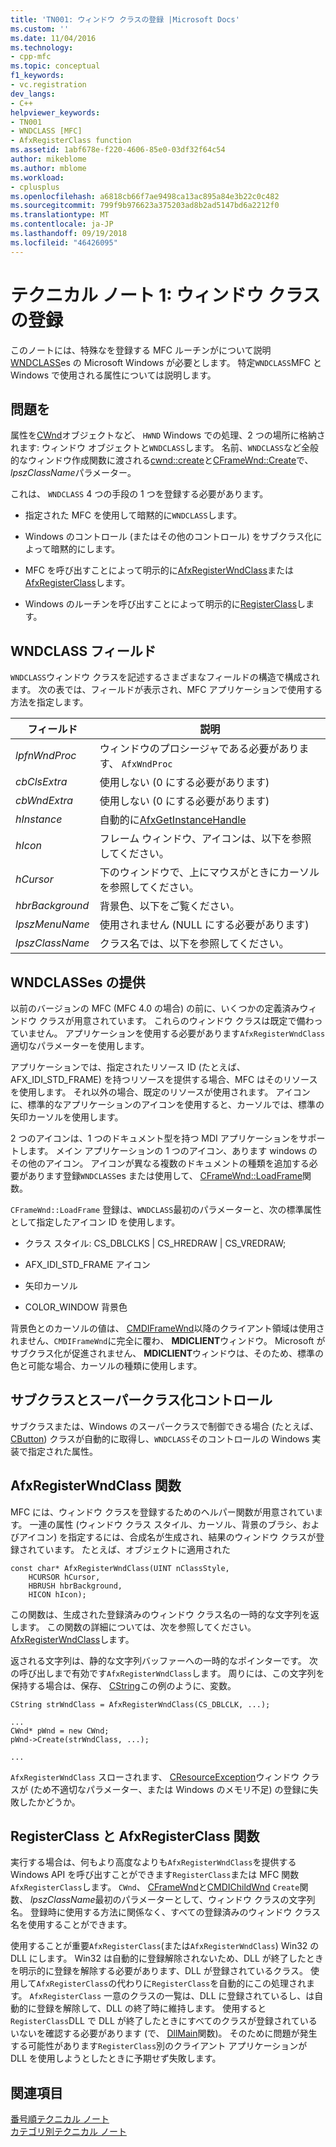 ```yaml
---
title: 'TN001: ウィンドウ クラスの登録 |Microsoft Docs'
ms.custom: ''
ms.date: 11/04/2016
ms.technology:
- cpp-mfc
ms.topic: conceptual
f1_keywords:
- vc.registration
dev_langs:
- C++
helpviewer_keywords:
- TN001
- WNDCLASS [MFC]
- AfxRegisterClass function
ms.assetid: 1abf678e-f220-4606-85e0-03df32f64c54
author: mikeblome
ms.author: mblome
ms.workload:
- cplusplus
ms.openlocfilehash: a6818cb66f7ae9498ca13ac895a84e3b22c0c482
ms.sourcegitcommit: 799f9b976623a375203ad8b2ad5147bd6a2212f0
ms.translationtype: MT
ms.contentlocale: ja-JP
ms.lasthandoff: 09/19/2018
ms.locfileid: "46426095"
---
```

# <a name="tn001-window-class-registration"></a>テクニカル ノート 1: ウィンドウ クラスの登録

このノートには、特殊なを登録する MFC ルーチンがについて説明[WNDCLASS](https://msdn.microsoft.com/library/windows/desktop/ms633576)es の Microsoft Windows が必要とします。 特定`WNDCLASS`MFC と Windows で使用される属性については説明します。

## <a name="the-problem"></a>問題を

属性を[CWnd](../mfc/reference/cwnd-class.md)オブジェクトなど、 `HWND` Windows での処理、2 つの場所に格納されます: ウィンドウ オブジェクトと`WNDCLASS`します。 名前、`WNDCLASS`など全般的なウィンドウ作成関数に渡される[cwnd::create](../mfc/reference/cwnd-class.md#create)と[CFrameWnd::Create](../mfc/reference/cframewnd-class.md#create)で、 *lpszClassName*パラメーター。

これは、 `WNDCLASS` 4 つの手段の 1 つを登録する必要があります。

- 指定された MFC を使用して暗黙的に`WNDCLASS`します。

- Windows のコントロール (またはその他のコントロール) をサブクラス化によって暗黙的にします。

- MFC を呼び出すことによって明示的に[AfxRegisterWndClass](../mfc/reference/application-information-and-management.md#afxregisterwndclass)または[AfxRegisterClass](../mfc/reference/application-information-and-management.md#afxregisterclass)します。

- Windows のルーチンを呼び出すことによって明示的に[RegisterClass](https://msdn.microsoft.com/library/windows/desktop/ms633586)します。

## <a name="wndclass-fields"></a>WNDCLASS フィールド

`WNDCLASS`ウィンドウ クラスを記述するさまざまなフィールドの構造で構成されます。 次の表では、フィールドが表示され、MFC アプリケーションで使用する方法を指定します。

|フィールド|説明|
|-----------|-----------------|
|*lpfnWndProc*|ウィンドウのプロシージャである必要があります、 `AfxWndProc`|
|*cbClsExtra*|使用しない (0 にする必要があります)|
|*cbWndExtra*|使用しない (0 にする必要があります)|
|*hInstance*|自動的に[AfxGetInstanceHandle](../mfc/reference/application-information-and-management.md#afxgetinstancehandle)|
|*hIcon*|フレーム ウィンドウ、アイコンは、以下を参照してください。|
|*hCursor*|下のウィンドウで、上にマウスがときにカーソルを参照してください。|
|*hbrBackground*|背景色、以下をご覧ください。|
|*lpszMenuName*|使用されません (NULL にする必要があります)|
|*lpszClassName*|クラス名では、以下を参照してください。|

## <a name="provided-wndclasses"></a>WNDCLASSes の提供

以前のバージョンの MFC (MFC 4.0 の場合) の前に、いくつかの定義済みウィンドウ クラスが用意されています。 これらのウィンドウ クラスは既定で備わっていません。 アプリケーションを使用する必要があります`AfxRegisterWndClass`適切なパラメーターを使用します。

アプリケーションでは、指定されたリソース ID (たとえば、AFX_IDI_STD_FRAME) を持つリソースを提供する場合、MFC はそのリソースを使用します。 それ以外の場合、既定のリソースが使用されます。 アイコンに、標準的なアプリケーションのアイコンを使用すると、カーソルでは、標準の矢印カーソルを使用します。

2 つのアイコンは、1 つのドキュメント型を持つ MDI アプリケーションをサポートします。 メイン アプリケーションの 1 つのアイコン、あります windows のその他のアイコン。 アイコンが異なる複数のドキュメントの種類を追加する必要があります登録`WNDCLASS`es または使用して、 [CFrameWnd::LoadFrame](../mfc/reference/cframewnd-class.md#loadframe)関数。

`CFrameWnd::LoadFrame` 登録は、`WNDCLASS`最初のパラメーターと、次の標準属性として指定したアイコン ID を使用します。

- クラス スタイル: CS_DBLCLKS &#124; CS_HREDRAW &#124; CS_VREDRAW;

- AFX_IDI_STD_FRAME アイコン

- 矢印カーソル

- COLOR_WINDOW 背景色

背景色とのカーソルの値は、 [CMDIFrameWnd](../mfc/reference/cmdiframewnd-class.md)以降のクライアント領域は使用されません、`CMDIFrameWnd`に完全に覆わ、 **MDICLIENT**ウィンドウ。 Microsoft がサブクラス化が促進されません、 **MDICLIENT**ウィンドウは、そのため、標準の色と可能な場合、カーソルの種類に使用します。

## <a name="subclassing-and-superclassing-controls"></a>サブクラスとスーパークラス化コントロール

サブクラスまたは、Windows のスーパークラスで制御できる場合 (たとえば、 [CButton](../mfc/reference/cbutton-class.md)) クラスが自動的に取得し、`WNDCLASS`そのコントロールの Windows 実装で指定された属性。

## <a name="the-afxregisterwndclass-function"></a>AfxRegisterWndClass 関数

MFC には、ウィンドウ クラスを登録するためのヘルパー関数が用意されています。 一連の属性 (ウィンドウ クラス スタイル、カーソル、背景のブラシ、およびアイコン) を指定するには、合成名が生成され、結果のウィンドウ クラスが登録されています。 たとえば、オブジェクトに適用された

```
const char* AfxRegisterWndClass(UINT nClassStyle,
    HCURSOR hCursor,
    HBRUSH hbrBackground,
    HICON hIcon);
```

この関数は、生成された登録済みのウィンドウ クラス名の一時的な文字列を返します。 この関数の詳細については、次を参照してください。 [AfxRegisterWndClass](../mfc/reference/application-information-and-management.md#afxregisterwndclass)します。

返される文字列は、静的な文字列バッファーへの一時的なポインターです。 次の呼び出しまで有効です`AfxRegisterWndClass`します。 周りには、この文字列を保持する場合は、保存、 [CString](../atl-mfc-shared/using-cstring.md)この例のように、変数。

```
CString strWndClass = AfxRegisterWndClass(CS_DBLCLK, ...);

...
CWnd* pWnd = new CWnd;
pWnd->Create(strWndClass, ...);

...
```

`AfxRegisterWndClass` スローされます、 [CResourceException](../mfc/reference/cresourceexception-class.md)ウィンドウ クラスが (ため不適切なパラメーター、または Windows のメモリ不足) の登録に失敗したかどうか。

## <a name="the-registerclass-and-afxregisterclass-functions"></a>RegisterClass と AfxRegisterClass 関数

実行する場合は、何もより高度なよりも`AfxRegisterWndClass`を提供する Windows API を呼び出すことができます`RegisterClass`または MFC 関数`AfxRegisterClass`します。 `CWnd`、 [CFrameWnd](../mfc/reference/cframewnd-class.md)と[CMDIChildWnd](../mfc/reference/cmdichildwnd-class.md) `Create`関数、 *lpszClassName*最初のパラメーターとして、ウィンドウ クラスの文字列名。 登録時に使用する方法に関係なく、すべての登録済みのウィンドウ クラス名を使用することができます。

使用することが重要`AfxRegisterClass`(または`AfxRegisterWndClass`) Win32 の DLL にします。 Win32 は自動的に登録解除されないため、DLL が終了したときを明示的に登録を解除する必要があります、DLL が登録されているクラス。 使用して`AfxRegisterClass`の代わりに`RegisterClass`を自動的にこの処理されます。 `AfxRegisterClass` 一意のクラスの一覧は、DLL に登録されているし、は自動的に登録を解除して、DLL の終了時に維持します。 使用すると`RegisterClass`DLL で DLL が終了したときにすべてのクラスが登録されているいないを確認する必要があります (で、 [DllMain](/windows/desktop/Dlls/dllmain)関数)。 そのために問題が発生する可能性があります`RegisterClass`別のクライアント アプリケーションが DLL を使用しようとしたときに予期せず失敗します。

## <a name="see-also"></a>関連項目

[番号順テクニカル ノート](../mfc/technical-notes-by-number.md)<br/>
[カテゴリ別テクニカル ノート](../mfc/technical-notes-by-category.md)

